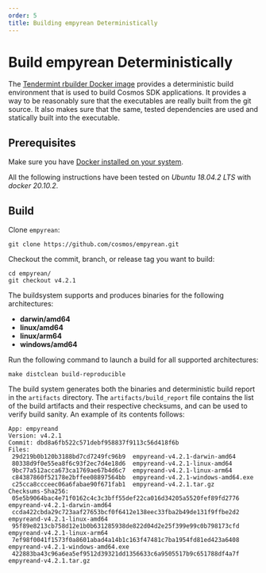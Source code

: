 ```yaml
---
order: 5
title: Building empyrean Deterministically
---
```


# Build empyrean Deterministically

The [Tendermint rbuilder Docker image](https://github.com/tendermint/images/tree/master/rbuilder) provides a deterministic build environment that is used to build Cosmos SDK applications. It provides a way to be reasonably sure that the executables are really built from the git source. It also makes sure that the same, tested dependencies are used and statically built into the executable.

## Prerequisites

Make sure you have [Docker installed on your system](https://docs.docker.com/get-docker/).

All the following instructions have been tested on *Ubuntu 18.04.2 LTS* with *docker 20.10.2*.

## Build

Clone `empyrean`:

```
git clone https://github.com/cosmos/empyrean.git
```

Checkout the commit, branch, or release tag you want to build:

```
cd empyrean/
git checkout v4.2.1
```

The buildsystem supports and produces binaries for the following architectures:

* **darwin/amd64**
* **linux/amd64**
* **linux/arm64**
* **windows/amd64**

Run the following command to launch a build for all supported architectures:

```
make distclean build-reproducible
```

The build system generates both the binaries and deterministic build report in the `artifacts` directory.
The `artifacts/build_report` file contains the list of the build artifacts and their respective checksums, and can be used to verify
build sanity. An example of its contents follows:

```
App: empyreand
Version: v4.2.1
Commit: dbd8a6fb522c571debf958837f9113c56d418f6b
Files:
 29d219b0b120b3188bd7cd7249fc96b9  empyreand-v4.2.1-darwin-amd64
 80338d9f0e55ea8f6c93f2ec7d4e18d6  empyreand-v4.2.1-linux-amd64
 9bc77a512acca673ca1769ae67b4d6c7  empyreand-v4.2.1-linux-arm64
 c84387860f52178e2bffee08897564bb  empyreand-v4.2.1-windows-amd64.exe
 c25cca8ccceec06a6fabae90f671fab1  empyreand-v4.2.1.tar.gz
Checksums-Sha256:
 05e5b9064bac4e71f0162c4c3c3bff55def22ca016d34205a5520fef89fd2776  empyreand-v4.2.1-darwin-amd64
 ccda422cbda29c723aaf27653bcf0f6412e138eec33fba2b49de131f9ffbe2d2  empyreand-v4.2.1-linux-amd64
 95f89e8213cb758d12e1b0b631285938de822d04d2e25f399e99c0b798173cfd  empyreand-v4.2.1-linux-arm64
 7ef98f0041f1573f0a8601abad4a14b1c163f47481c7ba1954fd81ed423a6408  empyreand-v4.2.1-windows-amd64.exe
 422883ba43c96a6ea5ef9512d39321dd1356633c6a9505517b9c651788df4a7f  empyreand-v4.2.1.tar.gz
```
